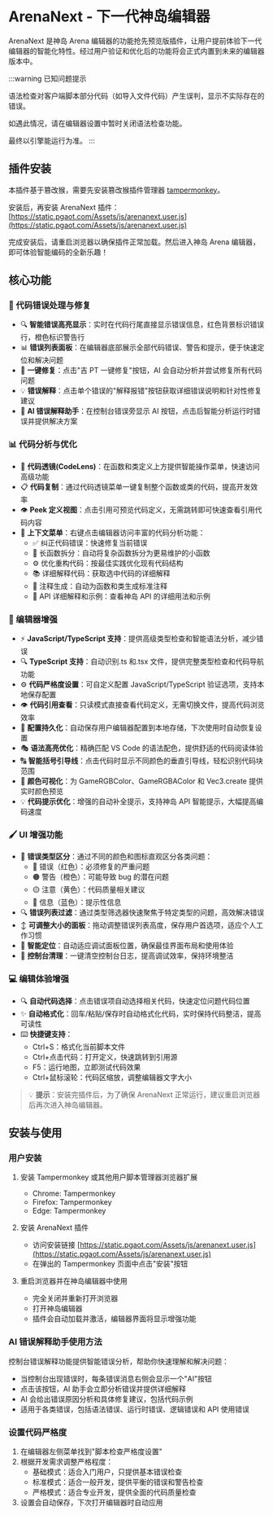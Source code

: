# ArenaNext - 下一代神岛编辑器

ArenaNext 是神岛 Arena 编辑器的功能抢先预览版插件，让用户提前体验下一代编辑器的智能化特性。经过用户验证和优化后的功能将会正式内置到未来的编辑器版本中。

:::warning 已知问题提示

语法检查对客户端脚本部分代码（如导入文件代码）产生误判，显示不实际存在的错误。

如遇此情况，请在编辑器设置中暂时关闭语法检查功能。

最终以引擎能运行为准。
:::

## 插件安装

本插件基于篡改猴，需要先安装篡改猴插件管理器 [tampermonkey](./tampermonkey)。

安装后，再安装 ArenaNext 插件：[https://static.pgaot.com/Assets/js/arenanext.user.js](https://static.pgaot.com/Assets/js/arenanext.user.js)

完成安装后，请重启浏览器以确保插件正常加载。然后进入神岛 Arena 编辑器，即可体验智能编码的全新乐趣！

## 核心功能

### 🐛 代码错误处理与修复

- 🔍 **智能错误高亮显示**：实时在代码行尾直接显示错误信息，红色背景标识错误行，橙色标识警告行
- 📊 **错误列表面板**：在编辑器底部展示全部代码错误、警告和提示，便于快速定位和解决问题
- 🔧 **一键修复**：点击"吉 PT 一键修复"按钮，AI 会自动分析并尝试修复所有代码问题
- 💡 **错误解释**：点击单个错误的"解释报错"按钮获取详细错误说明和针对性修复建议
- 🤖 **AI 错误解释助手**：在控制台错误旁显示 AI 按钮，点击后智能分析运行时错误并提供解决方案

### 📊 代码分析与优化

- 🔎 **代码透镜(CodeLens)**：在函数和类定义上方提供智能操作菜单，快速访问高级功能
- 📋 **代码复制**：通过代码透镜菜单一键复制整个函数或类的代码，提高开发效率
- 👁️ **Peek 定义视图**：点击引用可预览代码定义，无需跳转即可快速查看引用代码内容
- 📝 **上下文菜单**：右键点击编辑器访问丰富的代码分析功能：
  - ✅ 纠正代码错误：快速修复当前错误
  - 🔄 长函数拆分：自动将复杂函数拆分为更易维护的小函数
  - ⚙️ 优化重构代码：按最佳实践优化现有代码结构
  - 📚 详细解释代码：获取选中代码的详细解释
  - 💬 注释生成：自动为函数和类生成标准注释
  - 📘 API 详细解释和示例：查看神岛 API 的详细用法和示例

### 🎨 编辑器增强

- ⚡ **JavaScript/TypeScript 支持**：提供高级类型检查和智能语法分析，减少错误
- 🔍 **TypeScript 支持**：自动识别.ts 和.tsx 文件，提供完整类型检查和代码导航功能
- ⚙️ **代码严格度设置**：可自定义配置 JavaScript/TypeScript 验证选项，支持本地保存配置
- 👁️ **代码引用查看**：只读模式直接查看代码定义，无需切换文件，提高代码浏览效率
- 💾 **配置持久化**：自动保存用户编辑器配置到本地存储，下次使用时自动恢复设置
- 🎭 **语法高亮优化**：精确匹配 VS Code 的语法配色，提供舒适的代码阅读体验
- 🔠 **智能括号引导线**：点击代码时显示不同颜色的垂直引导线，轻松识别代码块范围
- 🎨 **颜色可视化**：为 GameRGBColor、GameRGBAColor 和 Vec3.create 提供实时颜色预览
- 💡 **代码提示优化**：增强的自动补全提示，支持神岛 API 智能提示，大幅提高编码速度

### 🖌 UI 增强功能

- 🚦 **错误类型区分**：通过不同的颜色和图标直观区分各类问题：
  - 🔴 错误（红色）：必须修复的严重问题
  - 🟠 警告（橙色）：可能导致 bug 的潜在问题
  - 🟡 注意（黄色）：代码质量相关建议
  - 🔵 信息（蓝色）：提示性信息
- 🔍 **错误列表过滤**：通过类型筛选器快速聚焦于特定类型的问题，高效解决错误
- ↕️ **可调整大小的面板**：拖动调整错误列表高度，保存用户首选项，适应个人工作习惯
- 📍 **智能定位**：自动适应调试面板位置，确保最佳界面布局和使用体验
- 🧹 **控制台清理**：一键清空控制台日志，提高调试效率，保持环境整洁

### 💻 编辑体验增强

- 🔍 **自动代码选择**：点击错误项自动选择相关代码，快速定位问题代码位置
- ✨ **自动格式化**：回车/粘贴/保存时自动格式化代码，实时保持代码整洁，提高可读性
- ⌨️ **快捷键支持**：
  - Ctrl+S：格式化当前脚本文件
  - Ctrl+点击代码：打开定义，快速跳转到引用源
  - F5：运行地图，立即测试代码效果
  - Ctrl+鼠标滚轮：代码区缩放，调整编辑器文字大小

> 💡 **提示**：安装完插件后，为了确保 ArenaNext 正常运行，建议重启浏览器后再次进入神岛编辑器。

## 安装与使用

### 用户安装

1. 安装 Tampermonkey 或其他用户脚本管理器浏览器扩展

   - Chrome: Tampermonkey
   - Firefox: Tampermonkey
   - Edge: Tampermonkey

2. 安装 ArenaNext 插件

   - 访问安装链接 [https://static.pgaot.com/Assets/js/arenanext.user.js](https://static.pgaot.com/Assets/js/arenanext.user.js)
   - 在弹出的 Tampermonkey 页面中点击"安装"按钮

3. 重启浏览器并在神岛编辑器中使用
   - 完全关闭并重新打开浏览器
   - 打开神岛编辑器
   - 插件会自动加载并激活，编辑器界面将显示增强功能

### AI 错误解释助手使用方法

控制台错误解释功能提供智能错误分析，帮助你快速理解和解决问题：

- 当控制台出现错误时，每条错误消息右侧会显示一个"AI"按钮
- 点击该按钮，AI 助手会立即分析错误并提供详细解释
- AI 会给出错误原因分析和具体修复建议，包括代码示例
- 适用于各类错误，包括语法错误、运行时错误、逻辑错误和 API 使用错误

### 设置代码严格度

1. 在编辑器左侧菜单找到"脚本检查严格度设置"
2. 根据开发需求调整严格程度：
   - 基础模式：适合入门用户，只提供基本错误检查
   - 标准模式：适合一般开发，提供平衡的错误和警告检查
   - 严格模式：适合专业开发，提供全面的代码质量检查
3. 设置会自动保存，下次打开编辑器时自动应用

